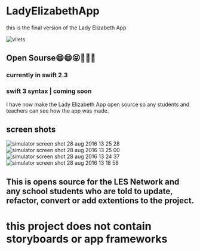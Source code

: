 # LadyElizabethApp
this is the final version of the Lady Elizabeth App 

![vilets](https://cloud.githubusercontent.com/assets/17032803/18056666/27a94324-6e0d-11e6-8605-b034dcfa602d.jpg)

## Open Sourse😄😄😝🎉🎉🎉

### currently in swift 2.3 

### swift 3 syntax | coming soon

I have now make the Lady Elizabeth App open source so any students and teachers can see  how the app was made.

## screen shots

![simulator screen shot 28 aug 2016 13 25 28](https://cloud.githubusercontent.com/assets/17032803/18056279/87832e06-6e0b-11e6-917e-79ad1737b371.png)
![simulator screen shot 28 aug 2016 13 25 00](https://cloud.githubusercontent.com/assets/17032803/18056301/9e224598-6e0b-11e6-8942-ee66794af6b2.png)
![simulator screen shot 28 aug 2016 13 24 37](https://cloud.githubusercontent.com/assets/17032803/18056375/e4c30938-6e0b-11e6-9006-14ba2e2fb608.png)
![simulator screen shot 28 aug 2016 13 18 58](https://cloud.githubusercontent.com/assets/17032803/18056557/a783d10a-6e0c-11e6-9ae6-ae12da2bc121.png)


## This is opens source for the LES Network and any school students who are told to update, refactor, convert or add extentions to the project. 

# this project does not contain storyboards or app frameworks 
